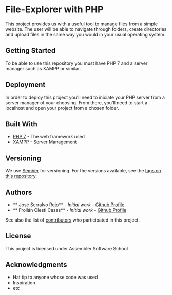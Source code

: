 # File-Explorer with PHP

This project provides us with a useful tool to manage files from a simple website. The user will be able to navigate through folders, create directories and upload files in the same way you would in your usual operating system.

## Getting Started

To be able to use this repository you must have PHP 7 and a server manager such as XAMPP or similar. 


## Deployment

In order to deploy this project you'll need to iniciate your PHP server from a server manager of your choosing. From there, you'll need to start a localhost and open your project from a chosen folder.

## Built With

* [PHP 7](https://www.php.net/manual/es/intro-whatis.php) - The web framework used
* [XAMPP](https://www.apachefriends.org/es/index.html) - Server Management


## Versioning

We use [SemVer](http://semver.org/) for versioning. For the versions available, see the [tags on this repository](https://github.com/your/project/tags). 

## Authors

* ** José Serralvo Rojo** - *Initial work* - [Github Profile](https://github.com/joserra-15)
* ** Froilán Olesti Casas** - *Initial work* - [Github Profile](https://github.com/frolesti)

See also the list of [contributors](https://github.com/your/project/contributors) who participated in this project.

## License

This project is licensed under Assembler Software School 

## Acknowledgments

* Hat tip to anyone whose code was used
* Inspiration
* etc


